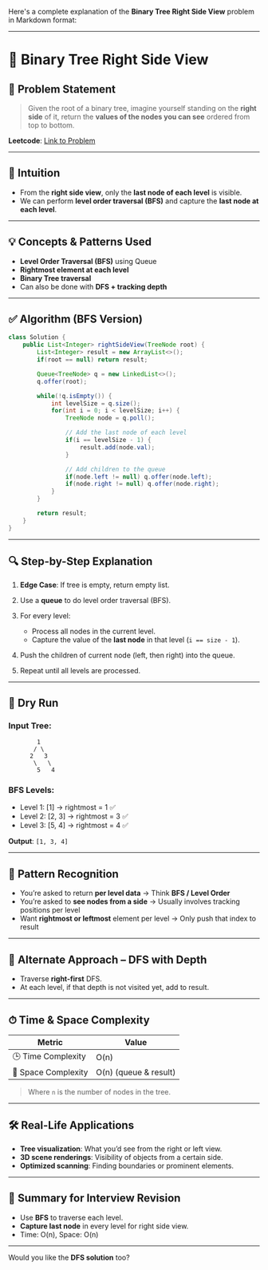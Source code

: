 Here's a complete explanation of the **Binary Tree Right Side View** problem in Markdown format:

---

# 🌳 Binary Tree Right Side View

## 🧩 Problem Statement

> Given the root of a binary tree, imagine yourself standing on the **right side** of it, return the **values of the nodes you can see** ordered from top to bottom.

**Leetcode**: [Link to Problem](https://leetcode.com/problems/binary-tree-right-side-view/)

---

## 🧠 Intuition

* From the **right side view**, only the **last node of each level** is visible.
* We can perform **level order traversal (BFS)** and capture the **last node at each level**.

---

## 💡 Concepts & Patterns Used

* **Level Order Traversal (BFS)** using Queue
* **Rightmost element at each level**
* **Binary Tree traversal**
* Can also be done with **DFS + tracking depth**

---

## ✅ Algorithm (BFS Version)

```java
class Solution {
    public List<Integer> rightSideView(TreeNode root) {
        List<Integer> result = new ArrayList<>();
        if(root == null) return result;

        Queue<TreeNode> q = new LinkedList<>();
        q.offer(root);

        while(!q.isEmpty()) {
            int levelSize = q.size();
            for(int i = 0; i < levelSize; i++) {
                TreeNode node = q.poll();

                // Add the last node of each level
                if(i == levelSize - 1) {
                    result.add(node.val);
                }

                // Add children to the queue
                if(node.left != null) q.offer(node.left);
                if(node.right != null) q.offer(node.right);
            }
        }

        return result;
    }
}
```

---

## 🔍 Step-by-Step Explanation

1. **Edge Case**: If tree is empty, return empty list.
2. Use a **queue** to do level order traversal (BFS).
3. For every level:

    * Process all nodes in the current level.
    * Capture the value of the **last node** in that level (`i == size - 1`).
4. Push the children of current node (left, then right) into the queue.
5. Repeat until all levels are processed.

---

## 🧪 Dry Run

### Input Tree:

```
        1
       / \
      2   3
       \   \
        5   4
```

### BFS Levels:

* Level 1: \[1] → rightmost = 1 ✅
* Level 2: \[2, 3] → rightmost = 3 ✅
* Level 3: \[5, 4] → rightmost = 4 ✅

**Output**: `[1, 3, 4]`

---

## 📌 Pattern Recognition

* You’re asked to return **per level data** → Think **BFS / Level Order**
* You’re asked to **see nodes from a side** → Usually involves tracking positions per level
* Want **rightmost or leftmost** element per level → Only push that index to result

---

## 🔄 Alternate Approach – DFS with Depth

* Traverse **right-first** DFS.
* At each level, if that depth is not visited yet, add to result.

---

## ⏱ Time & Space Complexity

| Metric              | Value                 |
| ------------------- | --------------------- |
| 🕒 Time Complexity  | O(n)                  |
| 🧠 Space Complexity | O(n) (queue & result) |

> Where `n` is the number of nodes in the tree.

---

## 🛠 Real-Life Applications

* **Tree visualization**: What you’d see from the right or left view.
* **3D scene renderings**: Visibility of objects from a certain side.
* **Optimized scanning**: Finding boundaries or prominent elements.

---

## 📝 Summary for Interview Revision

* Use **BFS** to traverse each level.
* **Capture last node** in every level for right side view.
* Time: O(n), Space: O(n)

---

Would you like the **DFS solution** too?

